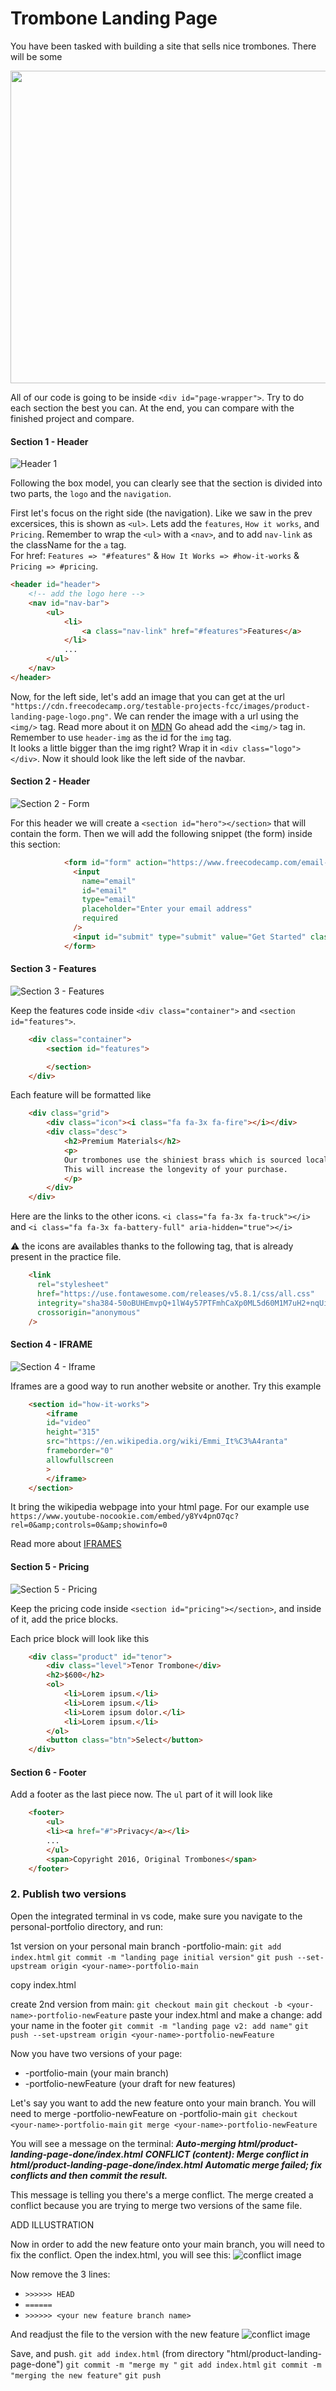 # Trombone Landing Page

You have been tasked with building a site that sells nice trombones. There will be some 

<div style="align:center">
    <img 
        src="https://i.giphy.com/media/v1.Y2lkPTc5MGI3NjExYWJ6cDVydGd0dWM3ZmczM2g2b2NqdWV2YWdqYzFhazN5NW1xZjhjMCZlcD12MV9pbnRlcm5hbF9naWZfYnlfaWQmY3Q9Zw/Ozf0e26LbsUjCbOvax/giphy.gif" 
        width="700"
        height="500"
    />
</div>


All of our code is going to be inside `<div id="page-wrapper">`. Try to do each section the best you can. At the end, you can compare with the finished project and compare.

#### Section 1 - Header

![Header 1](./assets/header.png)

Following the box model, you can clearly see that the section is divided into two parts, the `logo` and the `navigation`. </br>

First let's focus on the right side (the navigation). Like we saw in the prev excersices, this is shown as `<ul>`. Lets add the `features`, `How it works`, and `Pricing`. Remember to wrap the `<ul>` with a `<nav>`, and to add `nav-link` as the className for the `a` tag. </br>
For href: `Features => "#features"` & `How It Works => #how-it-works` & `Pricing => #pricing`. 

```html
<header id="header">
    <!-- add the logo here -->
    <nav id="nav-bar">
        <ul>
            <li>
                <a class="nav-link" href="#features">Features</a>
            </li>
            ...
        </ul>
    </nav>
</header>
```

Now, for the left side, let's add an image that you can get at the url `"https://cdn.freecodecamp.org/testable-projects-fcc/images/product-landing-page-logo.png"`. We can render the image with a url using the ```<img/>``` tag. Read more about it on [MDN](<img src="https://www.example.com/images/dinosaur.jpg" alt="Dinosaur" />)
Go ahead add the ```<img/>``` tag in. Remember to use `header-img` as the id for the `img` tag.  </br>
It looks a little bigger than the img right? Wrap it in ```<div class="logo"></div>```. Now it should look like the left side of the navbar.


#### Section 2 - Header

![Section 2 - Form](./assets/form.png)


For this header we will create a `<section id="hero"></section>` that will contain the form. Then we will add the following snippet (the form) inside this section:

```html
            <form id="form" action="https://www.freecodecamp.com/email-submit">
              <input
                name="email"
                id="email"
                type="email"
                placeholder="Enter your email address"
                required
              />
              <input id="submit" type="submit" value="Get Started" class="btn" />
            </form>
```

#### Section 3 - Features

![Section 3 - Features](./assets/features.png)

Keep the features code inside `<div class="container">` and `<section id="features">`.  

```html
    <div class="container">
        <section id="features">

        </section>
    </div>
```

Each feature will be formatted like
```html
    <div class="grid">
        <div class="icon"><i class="fa fa-3x fa-fire"></i></div>
        <div class="desc">
            <h2>Premium Materials</h2>
            <p>
            Our trombones use the shiniest brass which is sourced locally.
            This will increase the longevity of your purchase.
            </p>
        </div>
    </div>
```
Here are the links to the other icons. `<i class="fa fa-3x fa-truck"></i>` and `<i class="fa fa-3x fa-battery-full" aria-hidden="true"></i>`

⚠️ the icons are availables thanks to the following tag, that is already present in the practice file.
```html
    <link
      rel="stylesheet"
      href="https://use.fontawesome.com/releases/v5.8.1/css/all.css"
      integrity="sha384-50oBUHEmvpQ+1lW4y57PTFmhCaXp0ML5d60M1M7uH2+nqUivzIebhndOJK28anvf"
      crossorigin="anonymous"
    />
```


#### Section 4 - IFRAME
![Section 4 - Iframe](./assets/Iframe.png)

Iframes are a good way to run another website or another. Try this example

```html
    <section id="how-it-works">
        <iframe
        id="video"
        height="315"
        src="https://en.wikipedia.org/wiki/Emmi_It%C3%A4ranta"
        frameborder="0"
        allowfullscreen
        >
        </iframe>
    </section>
```
It bring the wikipedia webpage into your html page. For our example use `https://www.youtube-nocookie.com/embed/y8Yv4pnO7qc?rel=0&amp;controls=0&amp;showinfo=0`

Read more about [IFRAMES](https://developer.mozilla.org/en-US/docs/Web/HTML/Element/iframe)

#### Section 5 - Pricing

![Section 5 - Pricing](./assets/pricing.png)

Keep the pricing code inside `<section id="pricing"></section>`, and inside of it, add the price blocks.

Each price block will look like this

```html
    <div class="product" id="tenor">
        <div class="level">Tenor Trombone</div>
        <h2>$600</h2>
        <ol>
            <li>Lorem ipsum.</li>
            <li>Lorem ipsum.</li>
            <li>Lorem ipsum dolor.</li>
            <li>Lorem ipsum.</li>
        </ol>
        <button class="btn">Select</button>
    </div>
```

#### Section 6 - Footer

Add a footer as the last piece now. The `ul` part of it will look like 

```html
    <footer>
        <ul>
        <li><a href="#">Privacy</a></li>
        ...
        </ul>
        <span>Copyright 2016, Original Trombones</span>
    </footer>
```


### 2. Publish two versions

Open the integrated terminal in vs code, make sure you navigate to the personal-portfolio directory, and run:


1st version on your personal main branch <your-name>-portfolio-main:
`git add index.html`
`git commit -m "landing page initial version"`
`git push --set-upstream origin <your-name>-portfolio-main`

copy index.html

create 2nd version from main:
`git checkout main`
`git checkout -b <your-name>-portfolio-newFeature`
paste your index.html and make a change: add your name in the footer
`git commit -m "landing page v2: add name"`
`git push --set-upstream origin <your-name>-portfolio-newFeature`

Now you have two versions of your page:
 - <your-name>-portfolio-main       (your main branch)
 - <your-name>-portfolio-newFeature (your draft for new features)

Let's say you want to add the new feature onto your main branch. You will need to merge <your-name>-portfolio-newFeature on <your-name>-portfolio-main
`git checkout <your-name>-portfolio-main`
`git merge <your-name>-portfolio-newFeature`

You will see a message on the terminal:
***Auto-merging html/product-landing-page-done/index.html***
***CONFLICT (content): Merge conflict in html/product-landing-page-done/index.html***
***Automatic merge failed; fix conflicts and then commit the result.***

This message is telling you there's a merge conflict.
The merge created a conflict because you are trying to merge two versions of the same file.

ADD ILLUSTRATION

Now in order to add the new feature onto your main branch, you will need to fix the conflict. 
Open the index.html, you will see this:
![conflict image](assets/conflict-editor.png)

Now remove the 3 lines:
 - `>>>>>> HEAD`
 - `======` 
 - `>>>>>> <your new feature branch name>`

And readjust the file to the version with the new feature
![conflict image](assets/conflict-editor-solving.png)

Save, and push.
`git add index.html` (from directory "html/product-landing-page-done")
`git commit -m "merge my "`
`git add index.html`
`git commit -m "merging the new feature"`
`git push`